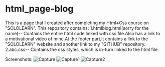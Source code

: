 # html_page-blog 
This is a page that I created after completing my Html+Css course on "SOLOLEARN".
This repository contains:
1.htmlblog.html(sorry for the name)--
Contains the entire html code linked with css file.Also has a link to a motivational video of mine.At the footer part,it contains a link to the "SOLOLEARN" website and another link to my "GITHUB" repository.
2.abc.css--
Contains the css styles, which is in-turn linked to the html file.

Screenshots:
![Capture](https://user-images.githubusercontent.com/60129101/73610744-c490f500-4600-11ea-96c2-0a8150d9e585.JPG)
![Capture1](https://user-images.githubusercontent.com/60129101/73610748-c9ee3f80-4600-11ea-91ae-edd60440a8cb.JPG)
![Capture2](https://user-images.githubusercontent.com/60129101/73610750-cd81c680-4600-11ea-8e23-e36bebb728fe.JPG)

